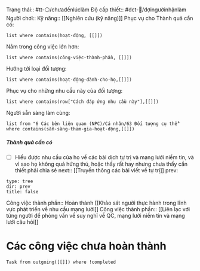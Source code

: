 Trạng thái:: #tt-⚪/chưađếnlúclàm
Độ cấp thiết:: #đct-🍃/đợingườinhậnlàm 
Người chơi::
Kỹ năng:: [[Nghiên cứu (kỹ năng)]]
Phục vụ cho Thành quả cần có:
```dataview
list where contains(hoạt-động, [[]])
```
Nằm trong công việc lớn hơn:
```dataview
list where contains(công-việc-thành-phần, [[]])
```
Hướng tới loại đối tượng:
```dataview
list where contains(hoạt-động-dành-cho-họ,[[]])
```
Phục vụ cho những nhu cầu này của đối tượng:
```dataview
list where contains(row["Cách đáp ứng nhu cầu này"],[[]])
```
Người sẵn sàng làm cùng:
```dataview
list from "6 Các bên liên quan (NPC)/Cá nhân/63 Đối tượng cụ thể" where contains(sẵn-sàng-tham-gia-hoạt-động,[[]])
```

##### Thành quả cần có
- [ ] Hiểu được nhu cầu của họ về các bài dịch tự trị và mạng lưới niềm tin, và vì sao họ không quá hứng thú, hoặc thấy rất hay nhưng chưa thấy cần thiết phải chia sẻ
next:: [[Truyền thông các bài viết về tự trị]]
prev:
```breadcrumbs
type: tree
dir: prev
title: false
```


Công việc thành phần:: Hoàn thành [[Khảo sát người thực hành trong lĩnh vực phát triển về nhu cầu mạng lưới]]
Công việc thành phần:: [[Liên lạc với từng người để phỏng vấn về suy nghĩ về QC, mạng lưới niềm tin và mạng lưới câu hỏi]]

# Các công việc chưa hoàn thành
```dataview
Task from outgoing([[]]) where !completed
```

